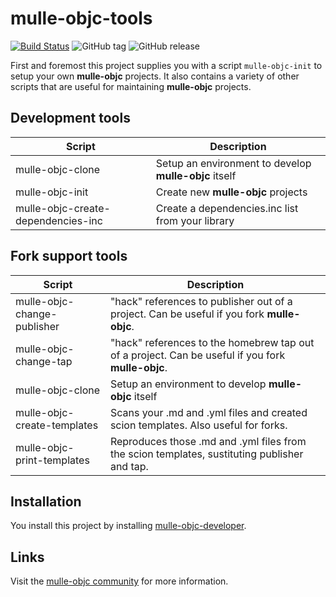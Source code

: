 # mulle-objc-tools

[![Build Status](https://travis-ci.org/mulle-objc/mulle-objc-developer.svg)](https://travis-ci.org/mulle-objc/mulle-objc-developer)
![GitHub tag](https://img.shields.io/github/tag/mulle-objc/mulle-objc-developer.svg)
![GitHub release](https://img.shields.io/github/release/mulle-objc/mulle-objc-developer.svg)


First and foremost this project supplies you with a script `mulle-objc-init`
to setup your own **mulle-objc** projects. It also contains a variety of other
scripts that are useful for maintaining **mulle-objc** projects.


## Development tools

Script                             | Description
-----------------------------------|------------------------------------
mulle-objc-clone                   | Setup an environment to develop **mulle-objc** itself
mulle-objc-init                    | Create new **mulle-objc** projects
mulle-objc-create-dependencies-inc | Create a dependencies.inc list from your library


## Fork support tools

Script                             | Description
-----------------------------------|------------------------------------
mulle-objc-change-publisher        | "hack" references to publisher out of a project. Can be useful if you fork **mulle-objc**.
mulle-objc-change-tap              | "hack" references to the homebrew tap out of a project. Can be useful if you fork **mulle-objc**.
mulle-objc-clone                   | Setup an environment to develop **mulle-objc** itself
mulle-objc-create-templates        | Scans your .md and .yml files and created scion templates. Also useful for forks.
mulle-objc-print-templates         | Reproduces those .md and .yml files from the scion templates, sustituting publisher and tap.


## Installation

You install this project by installing [mulle-objc-developer](//github.com/mulle-objc/mulle-objc-developer).


## Links

Visit the [mulle-objc community](https://mulle-objc.github.io) for more information.
